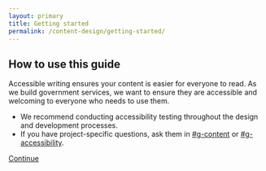```yaml
---
layout: primary
title: Getting started
permalink: /content-design/getting-started/
---
```


## How to use this guide

Accessible writing ensures your content is easier for everyone to read. As we build government services, we want to ensure they are accessible and welcoming to everyone who needs to use them.

- We recommend conducting accessibility testing throughout the design and development processes.
- If you have project-specific questions, ask them in [#g-content](https://gsa-tts.slack.com/messages/g-content/) or [#g-accessibility](https://gsa-tts.slack.com/messages/g-accessibility/).

<a class="usa-button button-next" href="{{ site.baseurl }}/content-design/plain-language/">Continue <i class="fa fa-chevron-right" aria-hidden="true"></i></a>
